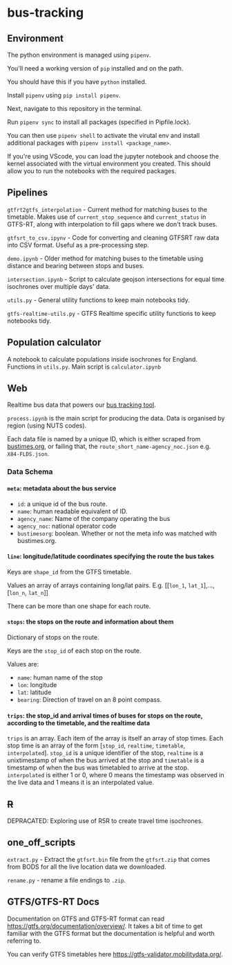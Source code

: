 # bus-tracking

## Environment

The python environment is managed using `pipenv`. 

You'll need a working version of `pip` installed and on the path.

You should have this if you have `python` installed.

Install `pipenv` using `pip install pipenv`.

Next, navigate to this repository in the terminal. 

Run `pipenv sync` to install all packages (specified in Pipfile.lock). 

You can then use `pipenv shell` to activate the virutal env and install additional packages with `pipenv install <package_name>`.

If you're using VScode, you can load the jupyter notebook and choose the kernel associated with the virtual environment you created. This should allow you to run the notebooks with the required packages.

## Pipelines

`gtfrt2gtfs_interpolation` - Current method for matching buses to the timetable. Makes use of `current_stop_sequence` and `current_status` in GTFS-RT, along with interpolation to fill gaps where we don't track buses.

`gtfsrt_to_csv.ipynv` - Code for converting and cleaning GTFSRT raw data into CSV format. Useful as a pre-processing step.

`demo.ipynb` - Older method for matching buses to the timetable using distance and bearing between stops and buses.

`intersection.ipynb` - Script to calculate geojson intersections for equal time isochrones over multiple days' data.

`utils.py` - General utility functions to keep main notebooks tidy.

`gtfs-realtime-utils.py` - GTFS Realtime specific utility functions to keep notebooks tidy.

## Population calculator

A notebook to calculate populations inside isochrones for England.
Functions in `utils.py`. Main script is `calculator.ipynb`

<!-- ## Report Site

A [Lume](https://lume.land) static site for tracking progress and visualisisng results for the project with LCRCA. This site is private and updates are no longer tracked on GitHub. -->

## Web

Realtime bus data that powers our [bus tracking tool](https://open-innovations.org/projects/bus-tracking/test/).

`process.ipynb` is the main script for producing the data.
Data is organised by region (using NUTS codes).

Each data file is named by a unique ID, which is either scraped from [bustimes.org](https://bustimes.org), or failing that, the `route_short_name-agency_noc.json` e.g. `X84-FLDS.json`.

### Data Schema

#### `meta`: metadata about the bus service

- `id`: a unique id of the bus route.
- `name`: human readable equivalent of ID.
- `agency_name`: Name of the company operating the bus
- `agency_noc`: national operator code
- `bustimesorg`: boolean. Whether or not the meta info was matched with bustimes.org.

#### `line`: longitude/latitude coordinates specifying the route the bus takes

Keys are `shape_id` from the GTFS timetable.

Values an array of arrays containing long/lat pairs. E.g. [[`lon_1`, `lat_1`],...,[`lon_n`, `lat_n`]]

There can be more than one shape for each route.

#### `stops`: the stops on the route and information about them

Dictionary of stops on the route.

Keys are the `stop_id` of each stop on the route.

Values are:

- `name`: human name of the stop
- `lon`: longitude
- `lat`: latitude
- `bearing`: Direction of travel on an 8 point compass.

#### `trips`: the stop_id and arrival times of buses for stops on the route, according to the timetable, and the realtime data

`trips` is an array. Each item of the array is itself an array of stop times. Each stop time is an array of the form [`stop_id`, `realtime`, `timetable`, `interpolated`].
`stop_id` is a unique identifier of the stop, `realtime` is a unixtimestamp of when the bus arrived at the stop and `timetable` is a timestamp of when the bus was timetabled to arrive at the stop. `interpolated` is either 1 or 0, where 0 means the timestamp was observed in the live data and 1 means it is an interpolated value.

## ~~R~~

DEPRACATED: Exploring use of R5R to create travel time isochrones.

## one_off_scripts

`extract.py` - Extract the `gtfsrt.bin` file from the `gtfsrt.zip` that comes from BODS for all the live location data we downloaded.

`rename.py` - rename a file endings to `.zip`.

## GTFS/GTFS-RT Docs

Documentation on GTFS and GTFS-RT format can read <https://gtfs.org/documentation/overview/>. It takes a bit of time to get familiar with the GTFS format but the documentation is helpful and worth referring to.

You can verify GTFS timetables here <https://gtfs-validator.mobilitydata.org/>.

<!-- ## Checklist

- [X] Collect a week's worth of GTFS-RT data for the whole of the UK.
- [X] Download the GTFS timetable for those days / that week.
- [X] Re-write the BODS2GTFS code in Python (was in C#.NET before).
- [X] Update the code to work with GTFS-RT rather the Siri-VM.
- [X] Publish the code and data on GitHub.
- [X] Complete QA on the new code.
- [ ] ~~Get MerseyRail GTFS-RT data for the trains~~
- [X] Analyse/Create charts for travel time isochrones of Liverpool buses/trains using OpenTripPlanner2
- [X] Create graphs of real journey times for individual bus/train routes throughout the week. -->